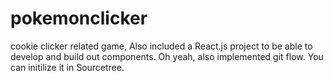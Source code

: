 # pokemonclicker
cookie clicker related game,
Also included a React.js project to be able to develop and build out components.
Oh yeah, also implemented git flow. You can initilize it in Sourcetree.
